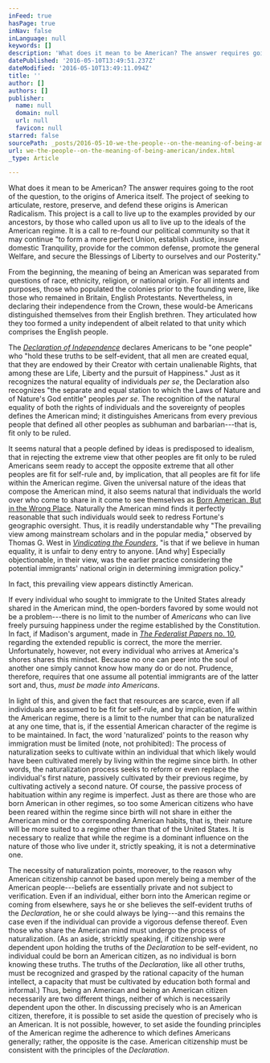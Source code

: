 ```yaml
---
inFeed: true
hasPage: true
inNav: false
inLanguage: null
keywords: []
description: 'What does it mean to be American? The answer requires going to the root of the question, to the origins of America itself. The project of seeking to articulate, restore, preserve, and defend these origins is American Radicalism. This project is a call to live up to the examples provided by our ancestors, by those who called upon us all to live up to the ideals of the American regime. It is a call to re-found our political community so that it may continue "to form a more perfect Union, establish Justice, insure domestic Tranquility, provide for the common defense, promote the general Welfare, and secure the Blessings of Liberty to ourselves and our Posterity."'
datePublished: '2016-05-10T13:49:51.237Z'
dateModified: '2016-05-10T13:49:11.094Z'
title: ''
author: []
authors: []
publisher:
  name: null
  domain: null
  url: null
  favicon: null
starred: false
sourcePath: _posts/2016-05-10-we-the-people--on-the-meaning-of-being-american.md
url: we-the-people--on-the-meaning-of-being-american/index.html
_type: Article

---
```

What does it mean to be American? The answer requires going to the root of the question, to the origins of America itself. The project of seeking to articulate, restore, preserve, and defend these origins is American Radicalism. This project is a call to live up to the examples provided by our ancestors, by those who called upon us all to live up to the ideals of the American regime. It is a call to re-found our political community so that it may continue "to form a more perfect Union, establish Justice, insure domestic Tranquility, provide for the common defense, promote the general Welfare, and secure the Blessings of Liberty to ourselves and our Posterity."

From the beginning, the meaning of being an American was separated from questions of race, ethnicity, religion, or national origin. For all intents and purposes, those who populated the colonies prior to the founding were, like those who remained in Britain, English Protestants. Nevertheless, in declaring their independence from the Crown, these would-be Americans distinguished themselves from their English brethren. They articulated how they too formed a unity independent of albeit related to that unity which comprises the English people.

The _[Declaration of Independence][0]_ declares Americans to be "one people" who "hold these truths to be self-evident, that all men are created equal, that they are endowed by their Creator with certain unalienable Rights, that among these are Life, Liberty and the pursuit of Happiness." Just as it recognizes the natural equality of individuals _per se_, the Declaration also recognizes "the separate and equal station to which the Laws of Nature and of Nature's God entitle" peoples _per se_. The recognition of the natural equality of both the rights of individuals and the sovereignty of peoples defines the American mind; it distinguishes Americans from every previous people that defined all other peoples as subhuman and barbarian---that is, fit only to be ruled.

It seems natural that a people defined by ideas is predisposed to idealism, that in rejecting the extreme view that other peoples are fit only to be ruled Americans seem ready to accept the opposite extreme that all other peoples are fit for self-rule and, by implication, that all peoples are fit for life within the American regime. Given the universal nature of the ideas that compose the American mind, it also seems natural that individuals the world over who come to share in it come to see themselves as [Born American, But in the Wrong Place][1]. Naturally the American mind finds it perfectly reasonable that such individuals would seek to redress Fortune's geographic oversight. Thus, it is readily understandable why "The prevailing view among mainstream scholars and in the popular media," observed by Thomas G. West in _[Vindicating the Founders][2]_, "is that if we believe in human equality, it is unfair to deny entry to anyone. \[And why\] Especially objectionable, in their view, was the earlier practice considering the potential immigrants' national origin in determining immigration policy."

In fact, this prevailing view appears distinctly American.

If every individual who sought to immigrate to the United States already shared in the American mind, the open-borders favored by some would not be a problem---there is no limit to the number of _Americans_ who can live freely pursuing happiness under the regime established by the Constitution. In fact, if Madison's argument, made in [_The Federalist Papers_ no. 10][3], regarding the extended republic is correct, the more the merrier. Unfortunately, however, not every individual who arrives at America's shores shares this mindset. Because no one can peer into the soul of another one simply cannot know how many do or do not. Prudence, therefore, requires that one assume all potential immigrants are of the latter sort and, thus, _must be made into Americans_.

In light of this, and given the fact that resources are scarce, even if all individuals are assumed to be fit for self-rule, and by implication, life within the American regime, there is a limit to the number that can be naturalized at any one time, that is, if the essential American character of the regime is to be maintained. In fact, the word 'naturalized' points to the reason why immigration must be limited (note, not prohibited): The process of naturalization seeks to cultivate within an individual that which likely would have been cultivated merely by living within the regime since birth. In other words, the naturalization process seeks to reform or even replace the individual's first nature, passively cultivated by their previous regime, by cultivating actively a second nature. Of course, the passive process of habituation within any regime is imperfect. Just as there are those who are born American in other regimes, so too some American citizens who have been reared within the regime since birth will not share in either the American mind or the corresponding American habits, that is, their nature will be more suited to a regime other than that of the United States. It is necessary to realize that while the regime is a dominant influence on the nature of those who live under it, strictly speaking, it is not a determinative one.

The necessity of naturalization points, moreover, to the
reason why American citizenship cannot be based upon merely being a member of
the American people---beliefs are essentially private and not subject to
verification. Even if an individual, either born into the American regime or
coming from elsewhere, says he or she believes the self-evident truths of the
_Declaration_, he or she could always be lying---and this remains the case even if
the individual can provide a vigorous defense thereof. Even those who share the
American mind must undergo the process of naturalization. (As an aside,
stricktly speaking, if citizenship were dependent upon holding the truths of
the _Declaration_ to be self-evident, no individual could be born an American
citizen, as no individual is born knowing these truths. The truths of the
_Declaration_, like all other truths, must be recognized and grasped by the
rational capacity of the human intellect, a capacity that must be cultivated by
education both formal and informal.) Thus, being an American and being an
American citizen necessarily are two different things, neither of which is
necessarily dependent upon the other. In discussing precisely who is an
American citizen, therefore, it is possible to set aside the question of
precisely who is an American. It is not possible, however, to set aside the
founding principles of the American regime the adherence to which defines
Americans generally; rather, the opposite is the case. American citizenship
must be consistent with the principles of the _Declaration_.

[0]: http://www.archives.gov/exhibits/charters/declaration_transcript.html
[1]: http://ashbrook.org/publications/onprin-special-schramm/
[2]: http://www.amazon.com/Vindicating-Founders-Justice-Origins-America/dp/0847685179
[3]: http://avalon.law.yale.edu/18th_century/fed10.asp